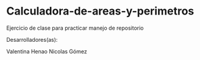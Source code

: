 # Calculadora-de-areas-y-perimetros
Ejercicio de clase para practicar manejo de repositorio 

Desarrolladores(as):

Valentina Henao
Nicolas Gómez
